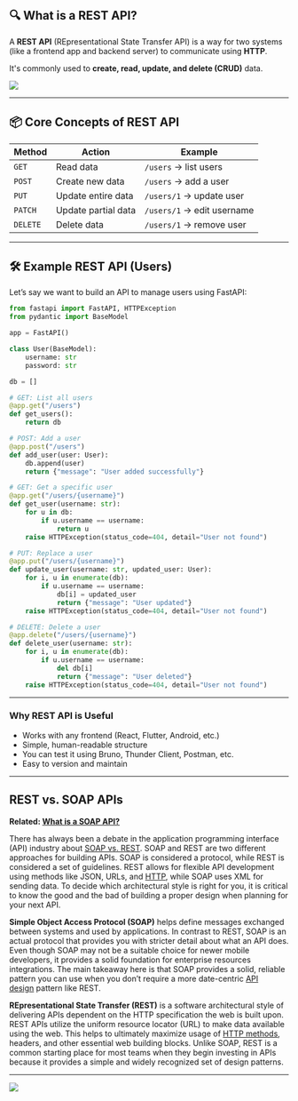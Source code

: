 
## 🔍 What is a REST API?

A **REST API** (REpresentational State Transfer API) is a way for two systems (like a frontend app and backend server) to communicate using **HTTP**.

It's commonly used to **create, read, update, and delete (CRUD)** data.

![](https://i.imgur.com/bxUbX2p.png)

---

## 📦 Core Concepts of REST API

|Method|Action|Example|
|---|---|---|
|`GET`|Read data|`/users` → list users|
|`POST`|Create new data|`/users` → add a user|
|`PUT`|Update entire data|`/users/1` → update user|
|`PATCH`|Update partial data|`/users/1` → edit username|
|`DELETE`|Delete data|`/users/1` → remove user|

---

## 🛠️ Example REST API (Users)

Let’s say we want to build an API to manage users using FastAPI:

```python
from fastapi import FastAPI, HTTPException
from pydantic import BaseModel

app = FastAPI()

class User(BaseModel):
    username: str
    password: str

db = []

# GET: List all users
@app.get("/users")
def get_users():
    return db

# POST: Add a user
@app.post("/users")
def add_user(user: User):
    db.append(user)
    return {"message": "User added successfully"}

# GET: Get a specific user
@app.get("/users/{username}")
def get_user(username: str):
    for u in db:
        if u.username == username:
            return u
    raise HTTPException(status_code=404, detail="User not found")

# PUT: Replace a user
@app.put("/users/{username}")
def update_user(username: str, updated_user: User):
    for i, u in enumerate(db):
        if u.username == username:
            db[i] = updated_user
            return {"message": "User updated"}
    raise HTTPException(status_code=404, detail="User not found")

# DELETE: Delete a user
@app.delete("/users/{username}")
def delete_user(username: str):
    for i, u in enumerate(db):
        if u.username == username:
            del db[i]
            return {"message": "User deleted"}
    raise HTTPException(status_code=404, detail="User not found")
```

---
###  Why REST API is Useful

- Works with any frontend (React, Flutter, Android, etc.)
- Simple, human-readable structure
- You can test it using Bruno, Thunder Client, Postman, etc.
- Easy to version and maintain

---
## **REST vs. SOAP APIs**

**Related: [What is a SOAP API?](https://blog.postman.com/soap-api-definition/)**

There has always been a debate in the application programming interface (API) industry about [SOAP vs. REST](https://blog.postman.com/soap-vs-rest/). SOAP and REST are two different approaches for building APIs. SOAP is considered a protocol, while REST is considered a set of guidelines. REST allows for flexible API development using methods like JSON, URLs, and [HTTP](https://blog.postman.com/what-is-http/), while SOAP uses XML for sending data. To decide which architectural style is right for you, it is critical to know the good and the bad of building a proper design when planning for your next API.

**Simple Object Access Protocol (SOAP)** helps define messages exchanged between systems and used by applications. In contrast to REST, SOAP is an actual protocol that provides you with stricter detail about what an API does. Even though SOAP may not be a suitable choice for newer mobile developers, it provides a solid foundation for enterprise resources integrations. The main takeaway here is that SOAP provides a solid, reliable pattern you can use when you don’t require a more date-centric [API design](https://www.postman.com/api-platform/api-design/) pattern like REST.

**REpresentational State Transfer (REST)** is a software architectural style of delivering APIs dependent on the HTTP specification the web is built upon. REST APIs utilize the uniform resource locator (URL) to make data available using the web. This helps to ultimately maximize usage of [HTTP methods](https://blog.postman.com/what-are-http-methods/), headers, and other essential web building blocks. Unlike SOAP, REST is a common starting place for most teams when they begin investing in APIs because it provides a simple and widely recognized set of design patterns.

---
![](https://restfulapi.net/wp-content/uploads/What-is-REST.png)


